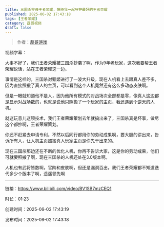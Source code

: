 ```yaml
---
title: 三国杀抄袭王者荣耀，快随我一起守护最好的王者荣耀
published: 2025-06-02 17:43:18
tags: [王者荣耀]
category: 磊哥视频
draft: false
---
```



> 作者：[磊哥游戏](https://space.bilibili.com/268941858?spm_id_from=333.788.upinfo.head.click)

视频字幕：

大事不好了，我们王者荣耀被三国杀抄袭了啊，作为9年老玩家，这次我要帮王者荣耀说话，站在王者荣耀这一边。

事情是这样的，三国杀对甄姬进行了一波大升级，现在人机看上去跟真人差不多，因为直接照搬了真人的主页，可以看到这个人机竟然还有这么多动态皮肤啊。

但是一眼就知道他不是人，因为他所有模式的对战场次全部都是零，像真人这边都是显示对战场数的，也就是说他只照搬了一个玩家的主页，我还遇到个逆天的人机。

就这玩意儿这项技术，我们王者荣耀策划去年就搞出来了，三国杀真是坏事，做尽这个都抄啊，王者荣耀策划。

你还不赶紧去申请专利，不然以后同行都用你的劳动成果啊，要大胆的讲出来，告诉所有人，让人机主页照搬真人玩家主页是你先干出来的。

现在三国杀那边还在不断的优化人机，你再不告诉大家，这是你的劳动成果，他们可就要照搬了啊，现在三国杀的人机还处在3.0版本啊。

人机也有武将皆数啊，官阶和皮肤啊，但还是漏洞百出，我们王者荣耀都不知道迭代多少个版本了啊，遥遥领先啊

---


链接：https://www.bilibili.com/video/BV1SB7mzCEQ1



时长：01:23

创建时间：2025-06-02 17:43:19

发布时间：2025-06-02 17:43:18
